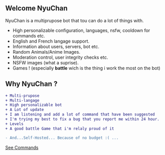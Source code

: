 ## Welcome NyuChan

NyuChan is a multiprupose bot that tou can do a lot of things with.
- High personalizable configuration, languages, nsfw, cooldown for commands etc.
- English and French langage support.
- Information about users, servers, bot etc.
- Random Animals/Anime Images.
- Moderation control, user integrity checks etc.
- NSFW images (what a suprise).
- Games ! (especially **battle** wich is the thing i work the most on the bot)

## Why NyuChan ?
```diff
+ Multi-prupose
+ Multi-langage
+ High personalizable bot
+ A Lot of update
+ I am listening and add a lot of command that have been suggested
+ I'm trying my best to fix a bug that you report me within 24 hour.
+ Levels
+ A good battle Game that i'm relaly proud of it

- And...Self-Hosted... Because of no budget :( ...
```

[See Commands](/commands)
